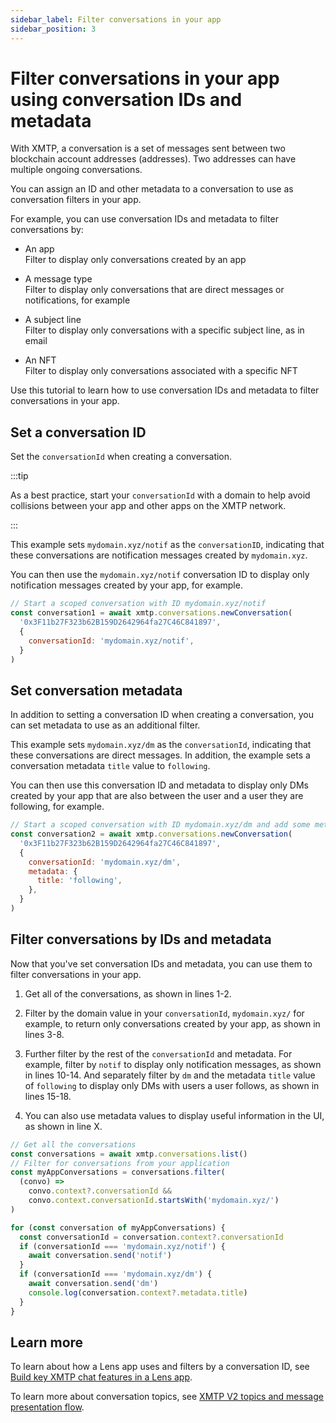 ```yaml
---
sidebar_label: Filter conversations in your app
sidebar_position: 3
---
```


# Filter conversations in your app using conversation IDs and metadata

<!--Providing a tutorial in the docs based on Nick's "[Handling multiple conversations with the same blockchain address](https://github.com/xmtp/xmtp-js#handling-multiple-conversations-with-the-same-blockchain-address)" quickstart and code in the xmtp-js README.-->

With XMTP, a conversation is a set of messages sent between two blockchain account addresses (addresses). Two addresses can have multiple ongoing conversations.

You can assign an ID and other metadata to a conversation to use as conversation filters in your app.

For example, you can use conversation IDs and metadata to filter conversations by:

* An app  
Filter to display only conversations created by an app

* A message type<!--added this one because it matches the example we show in the code snippets - okay?-->  
Filter to display only conversations that are direct messages or notifications, for example

* A subject line  
Filter to display only conversations with a specific subject line, as in email

* An NFT  
Filter to display only conversations associated with a specific NFT

Use this tutorial to learn how to use conversation IDs and metadata to filter conversations in your app.


## Set a conversation ID

Set the `conversationId` when creating a conversation.

:::tip

As a best practice, start your `conversationId` with a domain to help avoid collisions between your app and other apps on the XMTP network.

:::

<!--Regarding this tip, do we want to emphasize that the domain should be unique to and/or meaningful in the context of your app? Or is that too prescriptive? Is there a way they can query the network to see which conversationIds are in use?-->

<!--In the Lens tutorial, we call mydomain.xyz/alert the "domain prefix" and then the conversationId appears to be a string composed of the two profiles in the conversation, or does the concatenation of domain prefix and the profile IDs form the conversationId? Maybe I'm taking the format "mydomain.xyz/notif" too literally? Can a conversationId just be any string you want it to be?-->

This example sets `mydomain.xyz/notif` as the `conversationID`, indicating that these conversations are notification messages created by `mydomain.xyz`.

You can then use the `mydomain.xyz/notif` conversation ID to display only notification messages created by your app, for example. <!--made this up - is this a valid use case? I was thinking that you could use this filter to show only notif messages in a notification panel, for example.-->

```js showLineNumbers
// Start a scoped conversation with ID mydomain.xyz/notif
const conversation1 = await xmtp.conversations.newConversation(
  '0x3F11b27F323b62B159D2642964fa27C46C841897',
  {
    conversationId: 'mydomain.xyz/notif',
  }
)
```

<!--In the code snippet above - 0x3F11b27F323b62B159D2642964fa27C46C841897 - whose address is this? the sender or the recipient? I was thinking that this would include both addresses? Another part of me is thinking that no address should show at all? For example, if the conversation topic name doesn't include the user addresses - are those addresses obscured everywhere? Not sure if this question makes sense.-->


## Set conversation metadata

In addition to setting a conversation ID when creating a conversation, you can set metadata to use as an additional filter.

<!--You can just use metadata without a conversationId if you want, correct? Any guidance or best practices here?-->

This example sets `mydomain.xyz/dm` as the `conversationId`, indicating that these conversations are direct messages. In addition, the example sets a conversation metadata `title` value to `following`.

You can then use this conversation ID and metadata to display only DMs created by your app that are also between the user and a user they are following, for example. <!--Is this use case valid? Too complicated? We don't shown the code that tells the app how to tell if the user is following the user ... but maybe it's okay as a conceptual example of what's possible?-->

```js showLineNumbers
// Start a scoped conversation with ID mydomain.xyz/dm and add some metadata
const conversation2 = await xmtp.conversations.newConversation(
  '0x3F11b27F323b62B159D2642964fa27C46C841897',
  {
    conversationId: 'mydomain.xyz/dm',
    metadata: {
      title: 'following',
    },
  }
)
```


## Filter conversations by IDs and metadata

Now that you've set conversation IDs and metadata, you can use them to filter conversations in your app.

<!--I move between using conversation ID and conversationId - maybe just stick to conversationId? Any preferences? JHA to look up dev doc style guidelines.-->

1. Get all of the conversations, as shown in lines 1-2.

2. Filter by the domain value in your `conversationId`, `mydomain.xyz/` for example, to return only conversations created by your app, as shown in lines 3-8.

3. Further filter by the rest of the `conversationId` and metadata. For example, filter by `notif` to display only notification messages, as shown in lines 10-14. And separately filter by `dm` and the metadata `title` value of `following` to display only DMs with users a user follows, as shown in lines 15-18.

<!--If mydomain.xyz/ is the domain value in the conversationId, what do we want to call the "rest of the conversationid" - notif or dm - for example? Does it need a name? In an actual URL, this would be the subdirectory - but I don't know if that works in this context?-->

4. You can also use metadata values to display useful information in the UI, as shown in line X.

```js showLineNumbers
// Get all the conversations
const conversations = await xmtp.conversations.list()
// Filter for conversations from your application
const myAppConversations = conversations.filter(
  (convo) =>
    convo.context?.conversationId &&
    convo.context.conversationId.startsWith('mydomain.xyz/')
)

for (const conversation of myAppConversations) {
  const conversationId = conversation.context?.conversationId
  if (conversationId === 'mydomain.xyz/notif') {
    await conversation.send('notif')
  }
  if (conversationId === 'mydomain.xyz/dm') {
    await conversation.send('dm')
    console.log(conversation.context?.metadata.title)
  }
}
```

<!--With "console.log(conversation.context?.metadata.title)" - it seems like this metadata is not being used as a filter - but rather as a way to display information about the conversation in the UI - is that right? Might we add a metadata filter to this code sample and ALSO use the metadata to display information in the UI? Do we want to call this out as another use for the metadata?-->


## Learn more

To learn about how a Lens app uses and filters by a conversation ID, see [Build key XMTP chat features in a Lens app](build-key-xmtp-chat-features-in-a-lens-app).

To learn more about conversation topics, see [XMTP V2 topics and message presentation flow](/docs/dev-concepts/architectural-overview#xmtp-v2-topics-and-message-presentation-flow).
